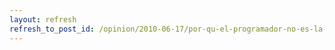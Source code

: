 ```yaml
---
layout: refresh
refresh_to_post_id: /opinion/2010-06-17/por-qu-el-programador-no-es-la-estrella
---
```


